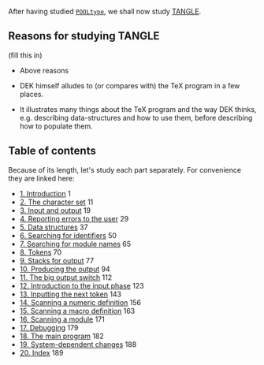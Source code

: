 <style>
object {
    border: 2px solid grey;
    width: 100%;
}
img {
    max-width: 100%;
}
</style>

After having studied [`POOLtype`](../pooltype), we shall now study [TANGLE](http://texdoc.net/texmf-dist/doc/generic/knuth/web/tangle.pdf).

## Reasons for studying TANGLE

(fill this in)

- Above reasons

- DEK himself alludes to (or compares with) the TeX program in a few places.

- It illustrates many things about the TeX program and the way DEK thinks, e.g. describing data-structures and how to use them, before describing how to populate them.

## Table of contents

Because of its length, let's study each part separately. For convenience they are linked here:

- [1. Introduction](tangle-1) 1
- [2. The character set](tangle-2) 11
- [3. Input and output](tangle-3) 19
- [4. Reporting errors to the user](tangle-4) 29
- [5. Data structures](tangle-5) 37
- [6. Searching for identifiers](tangle-6) 50
- [7. Searching for module names](tangle-7) 65
- [8. Tokens](tangle-8) 70
- [9. Stacks for output](tangle-9) 77
- [10. Producing the output](tangle-10) 94
- [11. The big output switch](tangle-11) 112
- [12. Introduction to the input phase](tangle-12) 123
- [13. Inputting the next token](tangle-13) 143
- [14. Scanning a numeric definition](tangle-14) 156
- [15. Scanning a macro definition](tangle-15) 163
- [16. Scanning a module](tangle-16) 171
- [17. Debugging](tangle-17) 179
- [18. The main program](tangle-18) 182
- [19. System-dependent changes](tangle-19) 188
- [20. Index](tangle-20) 189
